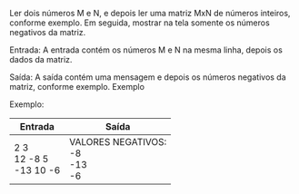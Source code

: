 Ler dois números M e N, e depois ler uma matriz MxN de números inteiros, conforme exemplo. Em seguida, mostrar 
na tela somente os números negativos da matriz.

Entrada: A entrada contém os números M e N na mesma linha, depois os dados da matriz.

Saída: A saída contém uma mensagem e depois os números negativos da matriz, conforme exemplo.
Exemplo

Exemplo:

| Entrada                     | Saída                                 |
|-----------------------------|---------------------------------------|
| 2 3<br>12 -8 5<br>-13 10 -6 | VALORES NEGATIVOS:<br>-8<br>-13<br>-6 |